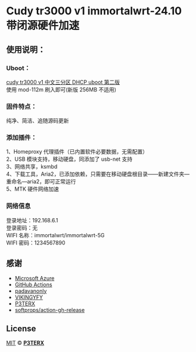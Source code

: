 # Cudy tr3000 v1 immortalwrt-24.10 带闭源硬件加速

## 使用说明：

### Uboot：

[cudy tr3000 v1 中文三分区 DHCP uboot 第二版](https://www.right.com.cn/forum/thread-8415351-1-1.html)  
使用 mod-112m 刷入即可(新版 256MB 不适用)

### 固件特点：

纯净、简洁、追随源码更新

### 添加插件：

1、Homeproxy 代理插件（已内置软件必要数据，无需配置）  
2、USB 模块支持，移动硬盘，同添加了 usb-net 支持  
3、网络共享，ksmbd  
4、下载工具，Aria2，已添加依赖，只需要在移动硬盘根目录——新建文件夹—重命名—aria2，即可正常运行  
5、MTK 硬件网络加速

### 网络信息

登录地址：192.168.6.1  
登录密码：无  
WIFI 名称：immortalwrt/immortalwrt-5G  
WIFI 密码：1234567890

## 感谢

- [Microsoft Azure](https://azure.microsoft.com)
- [GitHub Actions](https://github.com/features/actions)
- [padavanonly](https://github.com/padavanonly/immortalwrt-mt798x-6.6)
- [VIKINGYFY](https://github.com/VIKINGYFY/OpenWRT-CI)
- [P3TERX](https://github.com/P3TERX/Actions-OpenWrt)
- [softprops/action-gh-release](https://github.com/softprops/action-gh-release)

## License

[MIT](https://github.com/P3TERX/Actions-OpenWrt/blob/main/LICENSE) © [**P3TERX**](https://p3terx.com)
